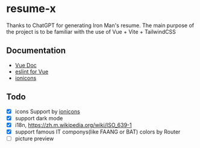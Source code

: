 # resume-x

Thanks to ChatGPT for generating Iron Man's resume. The main purpose of the project is to be familiar with the use of Vue + Vite + TailwindCSS

## Documentation
- [Vue Doc](https://cn.vuejs.org/guide/quick-start.html#try-vue-online)
- [eslint for Vue](https://eslint.vuejs.org/)
- [ionicons](https://www.npmjs.com/package/ionicons)

## Todo
- [x] icons Support by [ionicons](https://ionic.io/ionicons)
- [x] support dark mode
- [x] i18n, https://zh.m.wikipedia.org/wiki/ISO_639-1
- [x] support famous IT componys(like FAANG or BAT) colors by Router
- [ ] picture preview

